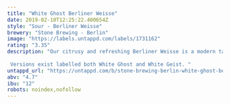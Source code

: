 ```yaml
---
title: "White Ghost Berliner Weisse"
date: 2019-02-10T12:25:22.400654Z
style: "Sour - Berliner Weisse"
brewery: "Stone Brewing - Berlin"
image: "https://labels.untappd.com/labels/1731162"
rating: "3.35"
description: "Our citrusy and refreshing Berliner Weisse is a modern take on a true Berlin classic. Brewed using the same traditional lactic acid cultures as the Berlin brewers of the 1920's, our Berliner Weisse is a bright and sparkling thirst-quencher. The beer embodies the liveliness of summer with the fruity tang of lemon and melon and the tartness of rhubarb and gooseberries. To ensure a properly Stone (and therefore iconoclastic) Berliner Weisse, we upped the ABV to a healthy 4.7% and hopped the beer with new German varieties, Huell Melon and Callista.  Versions exist labelled both White Ghost and White Geist. "
untappd_url: "https://untappd.com/b/stone-brewing-berlin-white-ghost-berliner-weisse/1731162"
abv: "4.7"
ibu: "12"
robots: noindex,nofollow
---
```

